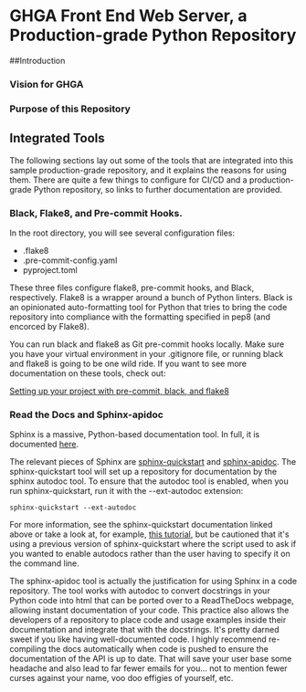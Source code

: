 # GHGA Front End Web Server, a Production-grade Python Repository
##Introduction
### Vision for GHGA
### Purpose of this Repository



## Integrated Tools
The following sections lay out some of the tools that are integrated into this sample production-grade repository, and it
explains the reasons for using them. There are quite a few things to configure for CI/CD and a production-grade Python repository,
so links to further documentation are provided.

### Black, Flake8, and Pre-commit Hooks. 
In the root directory, you will see several configuration files: 
*  .flake8
*  .pre-commit-config.yaml
*  pyproject.toml

These three files configure flake8, pre-commit hooks, and Black, respectively. Flake8 is a wrapper
around a bunch of Python linters. Black is an opinionated auto-formatting tool for Python that tries to 
bring the code repository into compliance with the formatting specified in pep8 (and encorced by Flake8).

You can run black and flake8 as Git pre-commit hooks locally. Make sure you have your virtual environment 
in your .gitignore file, or running black and flake8 is going to be one wild ride. If you want to see more 
documentation on these tools, check out:

[Setting up your project with pre-commit, black, and flake8](https://dev.to/m1yag1/how-to-setup-your-project-with-pre-commit-black-and-flake8-183k)

### Read the Docs and Sphinx-apidoc
Sphinx is a massive, Python-based documentation tool. In full, it is documented [here](https://www.sphinx-doc.org/en/master/index.html).

The relevant pieces of Sphinx are [sphinx-quickstart](https://www.sphinx-doc.org/en/master/man/sphinx-quickstart.html) and [sphinx-apidoc](https://www.sphinx-doc.org/en/master/man/sphinx-apidoc.html).
The sphinx-quickstart tool will set up a repository for documentation by the sphinx autodoc tool. To ensure that the autodoc tool
is enabled, when you run sphinx-quickstart, run it with the --ext-autodoc extension:

`sphinx-quickstart --ext-autodoc`

For more information, see the sphinx-quickstart documentation linked above or take a look at, for example, [this tutorial](https://www.simonho.ca/programming/automatic-python-documentation/),
but be cautioned that it's using a previous version of sphinx-quickstart where the script used to ask if you wanted to enable autodocs
rather than the user having to specify it on the command line. 

The sphinx-apidoc tool is actually the justification for using Sphinx in a code repository. The tool works with autodoc to convert
docstrings in your Python code into html that can be ported over to a ReadTheDocs webpage, allowing instant documentation of your code. 
This practice also allows the developers of a repository to place code and usage examples inside their documentation and integrate that
with the docstrings. It's pretty darned sweet if you like having well-documented code. I highly recommend re-compiling the docs automatically
when code is pushed to ensure the documentation of the API is up to date. That will save your user base some headache and also lead to far
fewer emails for you... not to mention fewer curses against your name, voo doo effigies of yourself, etc.

